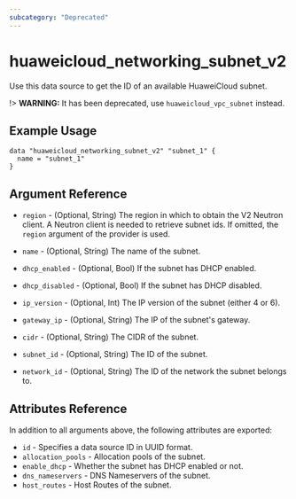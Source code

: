 ```yaml
---
subcategory: "Deprecated"
---
```


# huaweicloud\_networking\_subnet\_v2

Use this data source to get the ID of an available HuaweiCloud subnet.

!> **WARNING:** It has been deprecated, use `huaweicloud_vpc_subnet` instead.

## Example Usage

```hcl
data "huaweicloud_networking_subnet_v2" "subnet_1" {
  name = "subnet_1"
}
```

## Argument Reference

* `region` - (Optional, String) The region in which to obtain the V2 Neutron client. A Neutron client is needed to
  retrieve subnet ids. If omitted, the
  `region` argument of the provider is used.

* `name` - (Optional, String) The name of the subnet.

* `dhcp_enabled` - (Optional, Bool) If the subnet has DHCP enabled.

* `dhcp_disabled` - (Optional, Bool) If the subnet has DHCP disabled.

* `ip_version` - (Optional, Int) The IP version of the subnet (either 4 or 6).

* `gateway_ip` - (Optional, String) The IP of the subnet's gateway.

* `cidr` - (Optional, String) The CIDR of the subnet.

* `subnet_id` - (Optional, String) The ID of the subnet.

* `network_id` - (Optional, String) The ID of the network the subnet belongs to.

## Attributes Reference

In addition to all arguments above, the following attributes are exported:

* `id` - Specifies a data source ID in UUID format.
* `allocation_pools` - Allocation pools of the subnet.
* `enable_dhcp` - Whether the subnet has DHCP enabled or not.
* `dns_nameservers` - DNS Nameservers of the subnet.
* `host_routes` - Host Routes of the subnet.

